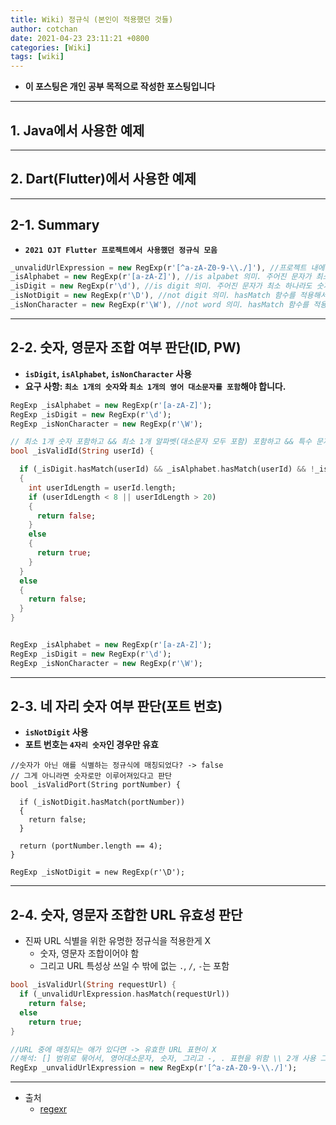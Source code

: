 ```yaml
---
title: Wiki) 정규식 (본인이 적용했던 것들)
author: cotchan 
date: 2021-04-23 23:11:21 +0800 
categories: [Wiki]
tags: [wiki] 
---
```


+ **이 포스팅은 개인 공부 목적으로 작성한 포스팅입니다**

---

## 1. Java에서 사용한 예제

---


## 2. Dart(Flutter)에서 사용한 예제

---

## 2-1. Summary

+ **`2021 OJT Flutter 프로젝트에서 사용했던 정규식 모음`**

```dart
_unvalidUrlExpression = new RegExp(r'[^a-zA-Z0-9-\\./]'), //프로젝트 내에서 URL 유효성 판단 로직. 영어대소문자, 숫자, URL 표현을 위한 -, ., /만 허용
_isAlphabet = new RegExp(r'[a-zA-Z]'), //is alpabet 의미. 주어진 문자가 최소 하나라도 영어대소문자를 포함하고 있는지 식별하기 위함
_isDigit = new RegExp(r'\d'), //is digit 의미. 주어진 문자가 최소 하나라도 숫자를 포함하고 있는지 식별하기 위함
_isNotDigit = new RegExp(r'\D'), //not digit 의미. hasMatch 함수를 적용해서 숫자가 아닌 문자를 식별하는 게 목적
_isNonCharacter = new RegExp(r'\W'), //not word 의미. hasMatch 함수를 적용해서 숫자, 영어 대소문자를 제외한 특수문자를 전부 잡아내는 게 목적
```

---

## 2-2. 숫자, 영문자 조합 여부 판단(ID, PW)

+ **`isDigit`, `isAlphabet`, `isNonCharacter` 사용**
+ **요구 사항: `최소 1개의 숫자`와 `최소 1개의 영어 대소문자를 포함`해야 합니다.**

```dart
RegExp _isAlphabet = new RegExp(r'[a-zA-Z]');
RegExp _isDigit = new RegExp(r'\d');
RegExp _isNonCharacter = new RegExp(r'\W');

// 최소 1개 숫자 포함하고 && 최소 1개 알파벳(대소문자 모두 포함) 포함하고 && 특수 문자가 포함 안된 경우
bool _isValidId(String userId) {

  if (_isDigit.hasMatch(userId) && _isAlphabet.hasMatch(userId) && !_isNonCharacter.hasMatch(userId))
  {
    int userIdLength = userId.length;
    if (userIdLength < 8 || userIdLength > 20)
    {
      return false;
    }
    else
    {
      return true;
    }
  }
  else
  {
    return false;
  }
}


RegExp _isAlphabet = new RegExp(r'[a-zA-Z]');
RegExp _isDigit = new RegExp(r'\d');
RegExp _isNonCharacter = new RegExp(r'\W');
```

---

## 2-3. 네 자리 숫자 여부 판단(포트 번호)

+ **`isNotDigit` 사용**
+ **포트 번호는 `4자리 숫자`인 경우만 유효**

```
//숫자가 아닌 애를 식별하는 정규식에 매칭되었다? -> false
// 그게 아니라면 숫자로만 이루어져있다고 판단 
bool _isValidPort(String portNumber) {

  if (_isNotDigit.hasMatch(portNumber))
  {
    return false;
  }

  return (portNumber.length == 4);
}

RegExp _isNotDigit = new RegExp(r'\D');
```

---

## 2-4. 숫자, 영문자 조합한 URL 유효성 판단

+ 진짜 URL 식별을 위한 유명한 정규식을 적용한게 X
  + 숫자, 영문자 조합이어야 함
  + 그리고 URL 특성상 쓰일 수 밖에 없는 `.`, `/`, `-`는 포함


```dart
bool _isValidUrl(String requestUrl) {
  if (_unvalidUrlExpression.hasMatch(requestUrl))
    return false;
  else
    return true;
}

//URL 중에 매칭되는 애가 있다면 -> 유효한 URL 표현이 X
//해석: [] 범위로 묶어서, 영어대소문자, 숫자, 그리고 -, . 표현을 위함 \\ 2개 사용 그리고 /
RegExp _unvalidUrlExpression = new RegExp(r'[^a-zA-Z0-9-\\./]');
```

---

+ 출처
  + [regexr](https://regexr.com/)
